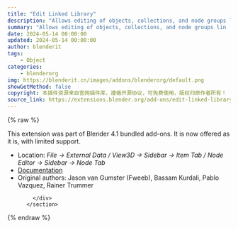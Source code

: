 ```yaml
---
title: "Edit Linked Library"
description: "Allows editing of objects, collections, and node groups lin . ."
summary: "Allows editing of objects, collections, and node groups lin . ."
date: 2024-05-14 00:00:00
updated: 2024-05-14 00:00:00
author: blenderit
tags: 
    - Object
categories:
    - blenderorg
img: https://blenderit.cn/images/addons/blenderorg/default.png
showGetMethod: false
copyright: 本插件资源来自官网插件库，遵循开源协议，可免费使用，版权归原作者所有！
source_link: https://extensions.blender.org/add-ons/edit-linked-library/
---
```


{% raw %}
<section id="about" class="mt-3">
            <div class="box style-rich-text">
              <p>This extension was part of Blender 4.1 bundled add-ons.
It is now offered as it is, with limited support.</p>
<ul>
<li>Location: <em>File → External Data / View3D → Sidebar → Item Tab / Node Editor → Sidebar → Node Tab</em></li>
<li><a rel="nofollow noopener noreferrer external" target="_blank" href="https://docs.blender.org/manual/en/4.1//addons/object/edit_linked_library.html">Documentation</a></li>
<li>Original authors: Jason van Gumster (Fweeb), Bassam Kurdali, Pablo Vazquez, Rainer Trummer</li>
</ul>

            </div>
          </section>
<div style="display: none">blenderorg</div>
{% endraw %}